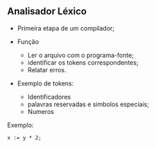 ## Analisador Léxico

- Primeira etapa de um compilador;

- Função
    - Ler o arquivo com o programa-fonte;
    - identificar os tokens correspondentes;
    - Relatar erros.

- Exemplo de tokens:
    - Identificadores
    - palavras reservadas e simbolos especiais;
    - Numeros

Exemplo:

`x := y * 2;`